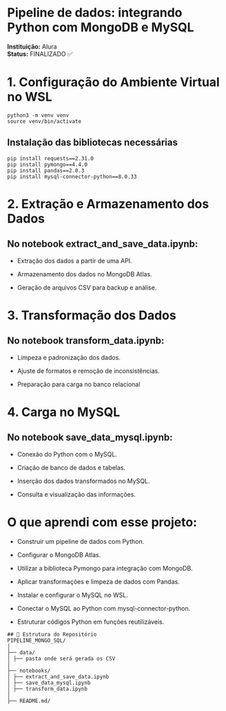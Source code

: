 # Pipeline de dados: integrando Python com MongoDB e MySQL
**Instituição:** Alura  
**Status:** FINALIZADO ✅  

#  1. Configuração do Ambiente Virtual no WSL

```
python3 -m venv venv
source venv/bin/activate

```
## Instalação das bibliotecas necessárias
```
pip install requests==2.31.0
pip install pymongo==4.4.0
pip install pandas==2.0.3
pip install mysql-connector-python==8.0.33

```

#  2. Extração e Armazenamento dos Dados
## No notebook extract_and_save_data.ipynb:

- Extração dos dados a partir de uma API.

- Armazenamento dos dados no MongoDB Atlas.

- Geração de arquivos CSV para backup e análise.

# 3. Transformação dos Dados
## No notebook transform_data.ipynb:

- Limpeza e padronização dos dados.

- Ajuste de formatos e remoção de inconsistências.

- Preparação para carga no banco relacional

# 4. Carga no MySQL
## No notebook save_data_mysql.ipynb:

- Conexão do Python com o MySQL.

- Criação de banco de dados e tabelas.

- Inserção dos dados transformados no MySQL.

- Consulta e visualização das informações.

# O que aprendi com esse projeto:

- Construir um pipeline de dados com Python.

- Configurar o MongoDB Atlas.

- Utilizar a biblioteca Pymongo para integração com MongoDB.

- Aplicar transformações e limpeza de dados com Pandas.

- Instalar e configurar o MySQL no WSL.

- Conectar o MySQL ao Python com mysql-connector-python.

- Estruturar códigos Python em funções reutilizáveis.


```
## 📂 Estrutura do Repositório
PIPELINE_MONGO_SQL/
│
├── data/
│ ├── pasta onde será gerada os CSV
│
├── notebooks/
│ ├── extract_and_save_data.ipynb
│ ├── save_data_mysql.ipynb
│ ├── transform_data.ipynb
│
├── README.md/
```